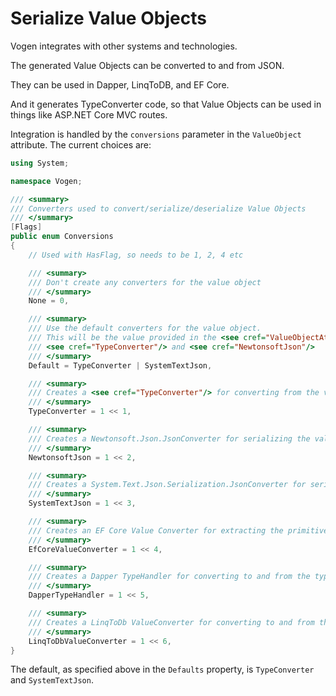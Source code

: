 # Serialize Value Objects

Vogen integrates with other systems and technologies.

The generated Value Objects can be converted to and from JSON.

They can be used in Dapper, LinqToDB, and EF Core.

And it generates TypeConverter code, so that Value Objects can be used in things like ASP.NET Core MVC routes.

Integration is handled by the `conversions` parameter in the `ValueObject` attribute. The current choices are:

```c#
using System;

namespace Vogen;

/// <summary>
/// Converters used to convert/serialize/deserialize Value Objects
/// </summary>
[Flags]
public enum Conversions
{
    // Used with HasFlag, so needs to be 1, 2, 4 etc

    /// <summary>
    /// Don't create any converters for the value object
    /// </summary>
    None = 0,

    /// <summary>
    /// Use the default converters for the value object.
    /// This will be the value provided in the <see cref="ValueObjectAttribute"/>, which falls back to
    /// <see cref="TypeConverter"/> and <see cref="NewtonsoftJson"/>
    /// </summary>
    Default = TypeConverter | SystemTextJson,

    /// <summary>
    /// Creates a <see cref="TypeConverter"/> for converting from the value object to and from a string
    /// </summary>
    TypeConverter = 1 << 1,

    /// <summary>
    /// Creates a Newtonsoft.Json.JsonConverter for serializing the value object to its primitive value
    /// </summary>
    NewtonsoftJson = 1 << 2,

    /// <summary>
    /// Creates a System.Text.Json.Serialization.JsonConverter for serializing the value object to its primitive value
    /// </summary>
    SystemTextJson = 1 << 3,

    /// <summary>
    /// Creates an EF Core Value Converter for extracting the primitive value
    /// </summary>
    EfCoreValueConverter = 1 << 4,

    /// <summary>
    /// Creates a Dapper TypeHandler for converting to and from the type
    /// </summary>
    DapperTypeHandler = 1 << 5,

    /// <summary>
    /// Creates a LinqToDb ValueConverter for converting to and from the type
    /// </summary>
    LinqToDbValueConverter = 1 << 6,
}
```

The default, as specified above in the `Defaults` property, is `TypeConverter` and `SystemTextJson`.
